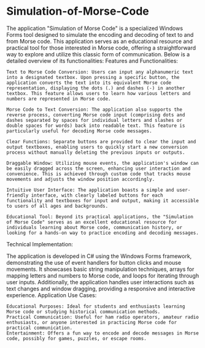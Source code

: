 # Simulation-of-Morse-Code

The application "Simulation of Morse Code" is a specialized Windows Forms tool designed to simulate the encoding and decoding of text to and from Morse code. This application serves as an educational resource and practical tool for those interested in Morse code, offering a straightforward way to explore and utilize this classic form of communication. Below is a detailed overview of its functionalities:
Features and Functionalities:

    Text to Morse Code Conversion: Users can input any alphanumeric text into a designated textbox. Upon pressing a specific button, the application converts the text into its equivalent Morse code representation, displaying the dots (.) and dashes (-) in another textbox. This feature allows users to learn how various letters and numbers are represented in Morse code.

    Morse Code to Text Conversion: The application also supports the reverse process, converting Morse code input (comprising dots and dashes separated by spaces for individual letters and slashes or double spaces for words) back into readable text. This feature is particularly useful for decoding Morse code messages.

    Clear Functions: Separate buttons are provided to clear the input and output textboxes, enabling users to quickly start a new conversion process without manually deleting the previous inputs or outputs.

    Draggable Window: Utilizing mouse events, the application's window can be easily dragged across the screen, enhancing user interaction and convenience. This is achieved through custom code that tracks mouse movements and adjusts the window position accordingly.

    Intuitive User Interface: The application boasts a simple and user-friendly interface, with clearly labeled buttons for each functionality and textboxes for input and output, making it accessible to users of all ages and backgrounds.

    Educational Tool: Beyond its practical applications, the "Simulation of Morse Code" serves as an excellent educational resource for individuals learning about Morse code, communication history, or looking for a hands-on way to practice encoding and decoding messages.

Technical Implementation:

The application is developed in C# using the Windows Forms framework, demonstrating the use of event handlers for button clicks and mouse movements. It showcases basic string manipulation techniques, arrays for mapping letters and numbers to Morse code, and loops for iterating through user inputs. Additionally, the application handles user interactions such as text changes and window dragging, providing a responsive and interactive experience.
Application Use Cases:

    Educational Purposes: Ideal for students and enthusiasts learning Morse code or studying historical communication methods.
    Practical Communication: Useful for ham radio operators, amateur radio enthusiasts, or anyone interested in practicing Morse code for practical communication.
    Entertainment: Offers a fun way to encode and decode messages in Morse code, possibly for games, puzzles, or escape rooms.
